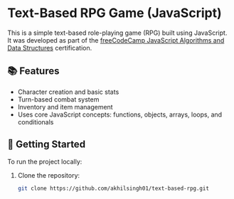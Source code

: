 # Text-Based RPG Game (JavaScript)

This is a simple text-based role-playing game (RPG) built using JavaScript.  
It was developed as part of the [freeCodeCamp JavaScript Algorithms and Data Structures](https://www.freecodecamp.org/learn/javascript-algorithms-and-data-structures/) certification.

## 📚 Features

- Character creation and basic stats
- Turn-based combat system
- Inventory and item management
- Uses core JavaScript concepts: functions, objects, arrays, loops, and conditionals

## 🚀 Getting Started

To run the project locally:

1. Clone the repository:
   ```bash
   git clone https://github.com/akhilsingh01/text-based-rpg.git
   ```
